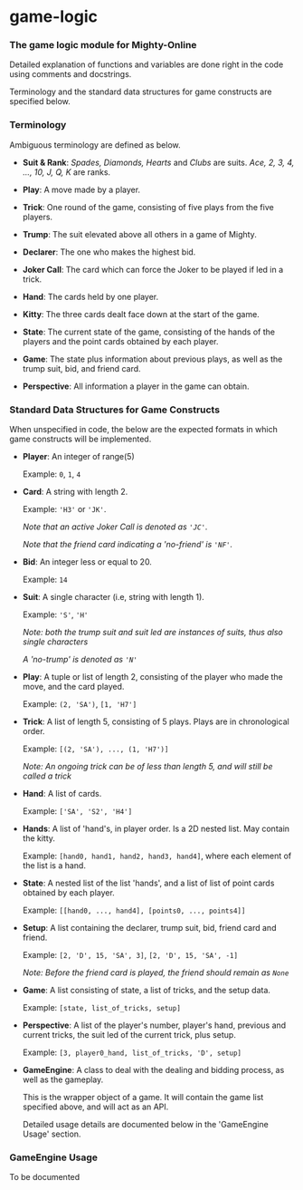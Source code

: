 # game-logic
### The game logic module for Mighty-Online

Detailed explanation of functions and variables are done right in the code using comments and docstrings.

Terminology and the standard data structures for game constructs are specified below.

### Terminology
Ambiguous terminology are defined as below.
 - **Suit & Rank**: _Spades, Diamonds, Hearts_ and _Clubs_ are suits. _Ace, 2, 3, 4, ..., 10, J, Q, K_ are ranks.
 
 - **Play**: A move made by a player.
 
 - **Trick**: One round of the game, consisting of five plays from the five players.
 
 - **Trump**: The suit elevated above all others in a game of Mighty.
 
 - **Declarer**: The one who makes the highest bid.
 
 - **Joker Call**: The card which can force the Joker to be played if led in a trick.
 
 - **Hand**: The cards held by one player.
 
 - **Kitty**: The three cards dealt face down at the start of the game.
 
 - **State**: The current state of the game, consisting of the hands of the players and the point cards obtained by
 each player.
 
 - **Game**: The state plus information about previous plays, as well as the trump suit, bid, and friend card.
 
 - **Perspective**: All information a player in the game can obtain.
 
 
### Standard Data Structures for Game Constructs

When unspecified in code, the below are the expected formats in which game constructs will be implemented.

 - **Player**: An integer of range(5)
 
    Example: `0`, `1`, `4`
    
 - **Card**: A string with length 2.
 
     Example: `'H3'` or `'JK'`. 
     
     _Note that an active Joker Call is denoted as `'JC'`._
     
     _Note that the friend card indicating a 'no-friend' is `'NF'`._
     
 - **Bid**: An integer less or equal to 20.
 
    Example: `14`
     
 - **Suit**: A single character (i.e, string with length 1). 
 
    Example: `'S'`, `'H'`
    
    _Note: both the trump suit and suit led are instances of suits, thus also single characters_
    
    _A 'no-trump' is denoted as `'N'`_
    
 - **Play**: A tuple or list of length 2, consisting of the player who made the move, and the card played.
 
    Example: `(2, 'SA')`, `[1, 'H7']`
    
 - **Trick**: A list of length 5, consisting of 5 plays. Plays are in chronological order.
 
    Example: `[(2, 'SA'), ..., (1, 'H7')]`
    
    _Note: An ongoing trick can be of less than length 5, and will still be called a trick_

 - **Hand**: A list of cards.
 
    Example: `['SA', 'S2', 'H4']`
 
 - **Hands**: A list of 'hand's, in player order. Is a 2D nested list. May contain the kitty.
 
    Example: `[hand0, hand1, hand2, hand3, hand4]`, where each element of the list is a hand.
    
 - **State**: A nested list of the list 'hands', and a list of list of point cards obtained by each player.
 
    Example: `[[hand0, ..., hand4], [points0, ..., points4]]`
    
 - **Setup**: A list containing the declarer, trump suit, bid, friend card and friend.
 
    Example: `[2, 'D', 15, 'SA', 3]`, `[2, 'D', 15, 'SA', -1]` 
    
    _Note: Before the friend card is played, the friend should remain as `None`_
    
 - **Game**: A list consisting of state, a list of tricks, and the setup data.
 
    Example: `[state, list_of_tricks, setup]`
 
 - **Perspective**: A list of the player's number, player's hand, previous and current tricks, the suit led of the current trick, plus setup.
 
    Example: `[3, player0_hand, list_of_tricks, 'D', setup]`
    
 - **GameEngine**: A class to deal with the dealing and bidding process, as well as the gameplay.
 
    This is the wrapper object of a game. It will contain the game list specified above, and will act as an API.
    
    Detailed usage details are documented below in the 'GameEngine Usage' section.
        
### GameEngine Usage

To be documented
